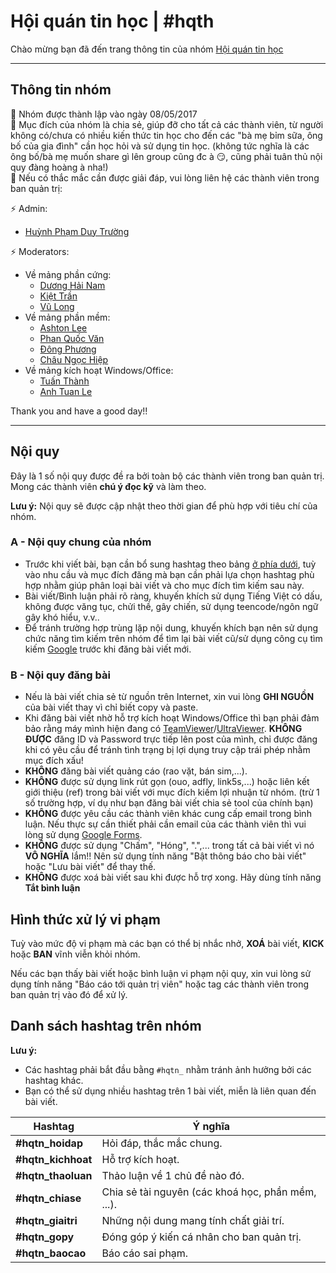 # Hội quán tin học \| \#hqth

Chào mừng bạn đã đến trang thông tin của nhóm [Hội quán tin học](https://fb.com/groups/hoiquantinhoc/)

---

## Thông tin nhóm

:small_orange_diamond: Nhóm được thành lập vào ngày 08/05/2017  
:small_orange_diamond: Mục đích của nhóm là chia sẻ, giúp đỡ cho tất cả các thành viên, từ người không có/chưa có nhiều kiến thức tin học cho đến các "bà mẹ bỉm sữa, ông bố của gia đình" cần học hỏi và sử dụng tin học. (không tức nghĩa là các ông bố/bà mẹ muốn share gì lên group cũng đc à :smirk:, cũng phải tuân thủ nội quy đàng hoàng à nha!)  
:small_orange_diamond: Nếu có thắc mắc cần được giải đáp, vui lòng liên hệ các thành viên trong ban quản trị:

:zap: Admin\:  

* [Huỳnh Phạm Duy Trường](https://www.facebook.com/100003406471977)

:zap: Moderators\:

* Về mảng phần cứng\:
  * [Dương Hải Nam](https://www.facebook.com/duonghai.nam.1980)
  * [Kiệt Trần](https://www.facebook.com/kiettran.a7)
  * [Vũ Long](https://www.facebook.com/socbay66)
* Về mảng phần mềm\:
  * [Ashton Lee](https://www.facebook.com/AshtonLee.IT)
  * [Phan Quốc Văn](https://www.facebook.com/phanquocvan)
  * [Đông Phương](https://www.facebook.com/dongphuong2102)
  * [Châu Ngọc Hiệp](https://www.facebook.com/hiepchau96)
* Về mảng kích hoạt Windows/Office\:
  * [Tuấn Thành](https://www.facebook.com/tuanthanh1502)
  * [Anh Tuan Le](https://www.facebook.com/anhtuanle.ktc)

Thank you and have a good day!!

---

## Nội quy

Đây là 1 số nội quy được đề ra bởi toàn bộ các thành viên trong ban quản trị. Mong các thành viên **chú ý đọc kỹ** và làm theo.

**Lưu ý:** Nội quy sẽ được cập nhật theo thời gian để phù hợp với tiêu chí của nhóm.

### A - Nội quy chung của nhóm

* Trước khi viết bài, bạn cần bổ sung hashtag theo bảng [ở phía dưới](..#danh-sch-hashtag-trn-nhm), tuỳ vào nhu cầu và mục đích đăng mà bạn cần phải lựa chọn hashtag phù hợp nhằm giúp phân loại bài viết và cho mục đích tìm kiếm sau này.
* Bài viết/Bình luận phải rõ ràng, khuyến khích sử dụng Tiếng Việt có dấu, không được văng tục, chửi thề, gây chiến, sử dụng teencode/ngôn ngữ gây khó hiểu, v.v..
* Để tránh trường hợp trùng lặp nội dung, khuyến khích bạn nên sử dụng chức năng tìm kiếm trên nhóm để tìm lại bài viết cũ/sử dụng công cụ tìm kiếm [Google](https://www.google.com/) trước khi đăng bài viết mới.

### B - Nội quy đăng bài

* Nếu là bài viết chia sẻ từ nguồn trên Internet, xin vui lòng **GHI NGUỒN** của bài viết thay vì chỉ biết copy và paste.
* Khi đăng bài viết nhờ hỗ trợ kích hoạt Windows/Office thì bạn phải đảm bảo rằng máy mình hiện đang có [TeamViewer](https://www.teamviewer.com/en/products/teamviewer/)/[UltraViewer](https://ultraviewer.net/en/download.html). **KHÔNG ĐƯỢC** đăng ID và Password trực tiếp lên post của mình, chỉ được đăng khi có yêu cầu để tránh tình trạng bị lợi dụng truy cập trái phép nhằm mục đích xấu!
* **KHÔNG** đăng bài viết quảng cáo (rao vặt, bán sim,...).
* **KHÔNG** được sử dụng link rút gọn (ouo, adfly, link5s,...) hoặc liên kết giới thiệu (ref) trong bài viết với mục đích kiếm lợi nhuận từ nhóm. (trừ 1 số trường hợp, ví dụ như bạn đăng bài viết chia sẻ tool của chính bạn)
* **KHÔNG** được yêu cầu các thành viên khác cung cấp email trong bình luận. Nếu thực sự cần thiết phải cần email của các thành viên thì vui lòng sử dụng [Google Forms](https://docs.google.com/forms).
* **KHÔNG** được sử dụng "Chấm", "Hóng", ".",... trong tất cả bài viết vì nó **VÔ NGHĨA** lắm!! Nên sử dụng tính năng "Bật thông báo cho bài viết" hoặc "Lưu bài viết" để thay thế.
* **KHÔNG** được xoá bài viết sau khi được hỗ trợ xong. Hãy dùng tính năng **Tắt bình luận**

## Hình thức xử lý vi phạm

Tuỳ vào mức độ vi phạm mà các bạn có thể bị nhắc nhở, **XOÁ** bài viết, **KICK** hoặc **BAN** vĩnh viễn khỏi nhóm.

Nếu các bạn thấy bài viết hoặc bình luận vi phạm nội quy, xin vui lòng sử dụng tính năng "Báo cáo tới quản trị viên" hoặc tag các thành viên trong ban quản trị vào đó để xử lý.

## Danh sách hashtag trên nhóm

**Lưu ý:**

* Các hashtag phải bắt đầu bằng `#hqtn_` nhằm tránh ảnh hưởng bởi các hashtag khác.
* Bạn có thể sử dụng nhiều hashtag trên 1 bài viết, miễn là liên quan đến bài viết.

Hashtag | Ý nghĩa
------- | -------
 **#hqtn_hoidap** | Hỏi đáp, thắc mắc chung.
 **#hqtn_kichhoat** | Hỗ trợ kích hoạt.
 **#hqtn_thaoluan** | Thảo luận về 1 chủ đề nào đó.
 **#hqtn_chiase** | Chia sẻ tài nguyên (các khoá học, phần mềm, ...).
 **#hqtn_giaitri** | Những nội dung mang tính chất giải trí.
 **#hqtn_gopy** | Đóng góp ý kiến cá nhân cho ban quản trị.
 **#hqtn_baocao** | Báo cáo sai phạm.